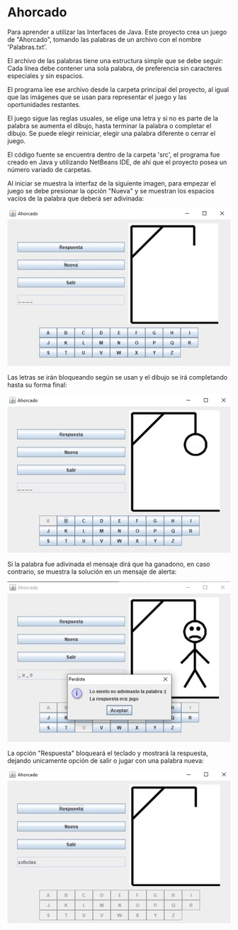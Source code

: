 # Ahorcado
Para aprender a utilizar las Interfaces de Java. Este proyecto crea un juego de "Ahorcado", tomando las palabras de un archivo con el nombre 'Palabras.txt'.

El archivo de las palabras tiene una estructura simple que se debe seguir: Cada línea debe contener una sola palabra, de preferencia sin caracteres especiales y sin espacios.

El programa lee ese archivo desde la carpeta principal del proyecto, al igual que las imágenes que se usan para representar el juego y las oportunidades restantes.

El juego sigue las reglas usuales, se elige una letra y si no es parte de la palabra se aumenta el dibujo, hasta terminar la palabra o completar el dibujo. Se puede elegir reiniciar, elegir una palabra diferente o cerrar el juego.

El código fuente se encuentra dentro de la carpeta 'src', el programa fue creado en Java y utilizando NetBeans IDE, de ahí que el proyecto posea un número variado de carpetas.

Al iniciar se muestra la interfaz de la siguiente imagen, para empezar el juego se debe presionar la opción "Nueva" y se muestran los espacios vacíos de la palabra que deberá ser adivinada:

![image_1](./images/img1.png)

Las letras se irán bloqueando según se usan y el dibujo se irá completando hasta su forma final:

![image_2](./images/img2.png)

Si la palabra fue adivinada el mensaje dirá que ha ganadono, en caso contrario, se muestra la solución en un mensaje de alerta:

![image_3](./images/img3.png)

La opción "Respuesta" bloqueará el teclado y mostrará la respuesta, dejando unicamente opción de salir o jugar con una palabra nueva:

![image_4](./images/img4.png)
